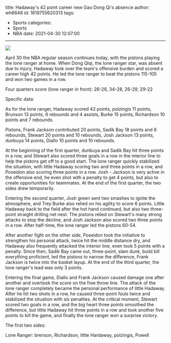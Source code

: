 title: Hadaway's 42 point career new Gao Dong Qi's absence
author: wh6648
id: 1619755620313
tags: 
- Sports
categories: 
- Sports
- NBA
date: 2021-04-30 12:07:00
---
![](https://p0.itc.cn/q_70/images01/20210430/4911c269676c4dfe9156fb94734ae123.jpeg)


April 30 the NBA regular season continues today, with the pistons playing the lone ranger at home. When Dong Qiqi, the lone ranger star, was absent due to injury, Hadaway took over the team's offensive burden and scored a career high 42 points. He led the lone ranger to beat the pistons 115-105 and won two games in a row.

Four quarters score (lone ranger in front): 26-26, 34-28, 26-29, 29-22

Specific data:

As for the lone ranger, Hadaway scored 42 points, polzingis 11 points, Brunson 13 points, 6 rebounds and 4 assists, Burke 15 points, Richardson 10 points and 7 rebounds.

Pistons, Frank Jackson contributed 20 points, Sadik Bay 18 points and 8 rebounds, Stewart 20 points and 10 rebounds, Josh Jackson 13 points, dunbuya 14 points, Diallo 10 points and 10 rebounds.

At the beginning of the first quarter, dunbuya and Sadik Bay hit three points in a row, and Stewart also scored three goals in a row in the interior line to help the pistons get off to a good start. The lone ranger quickly stabilized the situation, with little Hadaway scoring two and three points in a row, and Poseidon also scoring three points in a row. Josh - Jackson is very active in the offensive end, he even shot with a penalty to get 4 points, but also to create opportunities for teammates. At the end of the first quarter, the two sides drew temporarily.

Entering the second quarter, Josh green sent two smashes to ignite the atmosphere, and Trey Burke also relied on his agility to score 6 points. Little Hadaway back to the field after the hot hand continued, but also two three-point straight drilling net nest. The pistons relied on Stewart's many strong attacks to stop the decline, and Josh Jackson also scored two three points in a row. After half-time, the lone ranger led the pistons 60-54.

After another fight on the other side, Poseidon took the initiative to strengthen his personal attack, twice hit the middle distance dry, and Hadaway also frequently attacked the interior line, even took 5 points with a penalty. Since then, Sadik Bay came out, three-point, slam dunk, build kill everything proficient, led the pistons to narrow the difference, Frank Jackson is twice into the basket layup. At the end of the third quarter, the lone ranger's lead was only 3 points.

Entering the final game, Diallo and Frank Jackson caused damage one after another and overtook the score on the free throw line. The attack of the lone ranger completely became the personal performance of little Hadaway. After he hit two shots in a row, he caused three-point fouls twice and stabilized the situation with six penalties. At the critical moment, Stewart scored two goals in a row, and the big heart three points smoothed the difference, but little Hadaway hit three points in a row and took another five points to kill the game, and finally the lone ranger won a surprise victory.

The first two sides:

Lone Ranger: brenson, Richardson, little Hardaway, polzingis, Powell

